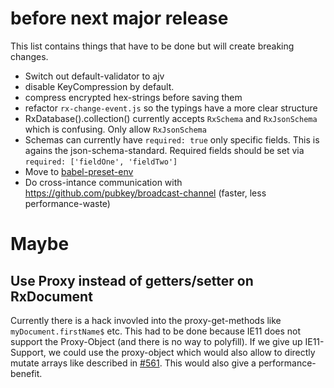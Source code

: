 # before next major release

This list contains things that have to be done but will create breaking changes.


- Switch out default-validator to ajv
- disable KeyCompression by default.
- compress encrypted hex-strings before saving them
- refactor `rx-change-event.js` so the typings have a more clear structure
- RxDatabase().collection() currently accepts `RxSchema` and `RxJsonSchema` which is confusing. Only allow `RxJsonSchema`
- Schemas can currently have `required: true` only specific fields. This is agains the json-schema-standard. Required fields should be set via `required: ['fieldOne', 'fieldTwo']`
- Move to [babel-preset-env](https://babeljs.io/env/)
- Do cross-intance communication with https://github.com/pubkey/broadcast-channel (faster, less performance-waste)

# Maybe

## Use Proxy instead of getters/setter on RxDocument
Currently there is a hack invovled into the proxy-get-methods like `myDocument.firstName$` etc.
This had to be done because IE11 does not support the Proxy-Object (and there is no way to polyfill).
If we give up IE11-Support, we could use the proxy-object which would also allow to directly mutate arrays like described in [#561](https://github.com/pubkey/rxdb/issues/561). This would also give a performance-benefit.

